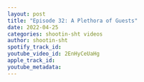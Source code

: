 ```yaml
---
layout: post
title: "Episode 32: A Plethora of Guests"
date: 2022-04-25
categories: shootin-sht videos
author: shootin-sht
spotify_track_id: 
youtube_video_id: 2EnHyCeUaHg
apple_track_id: 
youtube_metadata: 
---
```

